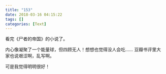 ```yaml
---
title: "153"
date: 2018-03-16 04:15:22
tags: []
categories: [Text]
---
```


<p>看完《尸者的帝国》的小说了。</p> 
<p>内心像凝聚了一个能量球，但四顾无人！想想也觉得没人会吃……&nbsp;豆瓣书评里大家也说艰涩啊，乱写啊。</p> 
<p>可是我觉得明明很好！</p>